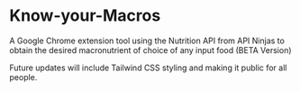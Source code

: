 # Know-your-Macros


A Google Chrome extension tool using the Nutrition API from API Ninjas to obtain the desired macronutrient of choice of any input food (BETA Version)

Future updates will include Tailwind CSS styling and making it public for all people.
